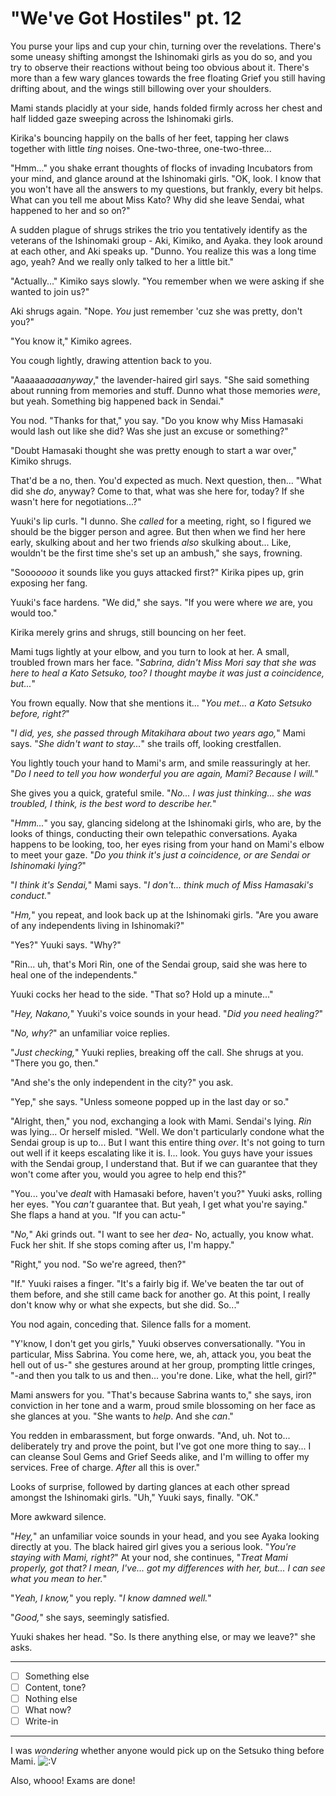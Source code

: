 # "We've Got Hostiles" pt. 12

You purse your lips and cup your chin, turning over the revelations. There's some uneasy shifting amongst the Ishinomaki girls as you do so, and you try to observe their reactions without being too obvious about it. There's more than a few wary glances towards the free floating Grief you still having drifting about, and the wings still billowing over your shoulders.

Mami stands placidly at your side, hands folded firmly across her chest and half lidded gaze sweeping across the Ishinomaki girls.

Kirika's bouncing happily on the balls of her feet, tapping her claws together with little *ting* noises. One-two-three, one-two-three...

"Hmm..." you shake errant thoughts of flocks of invading Incubators from your mind, and glance around at the Ishinomaki girls. "OK, look. I know that you won't have all the answers to my questions, but frankly, every bit helps. What can you tell me about Miss Kato? Why did she leave Sendai, what happened to her and so on?"

A sudden plague of shrugs strikes the trio you tentatively identify as the veterans of the Ishinomaki group - Aki, Kimiko, and Ayaka. they look around at each other, and Aki speaks up. "Dunno. You realize this was a long time ago, yeah? And we really only talked to her a little bit."

"Actually..." Kimiko says slowly. "You remember when we were asking if she wanted to join us?"

Aki shrugs again. "Nope. *You* just remember 'cuz she was pretty, don't you?"

"You know it," Kimiko agrees.

You cough lightly, drawing attention back to you.

"Aaaaaa*aaaanyway*," the lavender-haired girl says. "She said something about running from memories and stuff. Dunno what those memories *were*, but yeah. Something big happened back in Sendai."

You nod. "Thanks for that," you say. "Do you know why Miss Hamasaki would lash out like she did? Was she just an excuse or something?"

"Doubt Hamasaki thought she was pretty enough to start a war over," Kimiko shrugs.

That'd be a no, then. You'd expected as much. Next question, then... "What did she *do*, anyway? Come to that, what was she here for, today? If she wasn't here for negotiations...?"

Yuuki's lip curls. "I dunno. She *called* for a meeting, right, so I figured we should be the bigger person and agree. But then when we find her here early, skulking about and her two friends *also* skulking about... Like, wouldn't be the first time she's set up an ambush," she says, frowning.

"Sooo*oooo* it sounds like you guys attacked first?" Kirika pipes up, grin exposing her fang.

Yuuki's face hardens. "We did," she says. "If you were where *we* are, you would too."

Kirika merely grins and shrugs, still bouncing on her feet.

Mami tugs lightly at your elbow, and you turn to look at her. A small, troubled frown mars her face. "*Sabrina, didn't Miss Mori say that she was here to heal a Kato Setsuko, too? I thought maybe it was just a coincidence, but...*"

You frown equally. Now that she mentions it... "*You met... *a* Kato Setsuko before, right?*"

"*I did, yes, she passed through Mitakihara about two years ago,*" Mami says. "*She didn't want to stay...*" she trails off, looking crestfallen.

You lightly touch your hand to Mami's arm, and smile reassuringly at her. "*Do I need to tell you how wonderful you are again, Mami? Because I will.*"

She gives you a quick, grateful smile. "*No... I was just thinking... she was troubled, I think, is the best word to describe her.*"

"*Hmm...*" you say, glancing sidelong at the Ishinomaki girls, who are, by the looks of things, conducting their own telepathic conversations. Ayaka happens to be looking, too, her eyes rising from your hand on Mami's elbow to meet your gaze. "*Do you think it's just a coincidence, or are Sendai or Ishinomaki lying?*"

"*I think it's Sendai,*" Mami says. "*I don't... think much of Miss Hamasaki's conduct.*"

"*Hm,*" you repeat, and look back up at the Ishinomaki girls. "Are you aware of any independents living in Ishinomaki?"

"Yes?" Yuuki says. "Why?"

"Rin... uh, that's Mori Rin, one of the Sendai group, said she was here to heal one of the independents."

Yuuki cocks her head to the side. "That so? Hold up a minute..."

"*Hey, Nakano,*" Yuuki's voice sounds in your head. "*Did you need healing?*"

"*No, why?*" an unfamiliar voice replies.

"*Just checking,*" Yuuki replies, breaking off the call. She shrugs at you. "There you go, then."

"And she's the only independent in the city?" you ask.

"Yep," she says. "Unless someone popped up in the last day or so."

"Alright, then," you nod, exchanging a look with Mami. Sendai's lying. *Rin* was lying... Or herself misled. "Well. We don't particularly condone what the Sendai group is up to... But I want this entire thing *over*. It's not going to turn out well if it keeps escalating like it is. I... look. You guys have your issues with the Sendai group, I understand that. But if we can guarantee that they won't come after you, would you agree to help end this?"

"You... you've *dealt* with Hamasaki before, haven't you?" Yuuki asks, rolling her eyes. "You *can't* guarantee that. But yeah, I get what you're saying." She flaps a hand at you. "If you can actu-"

"*No,*" Aki grinds out. "I want to see her *dea-* No, actually, you know what. Fuck her shit. If she stops coming after us, I'm happy."

"Right," you nod. "So we're agreed, then?"

"If." Yuuki raises a finger. "It's a fairly big if. We've beaten the tar out of them before, and she still came back for another go. At this point, I really don't know why or what she expects, but she did. So..."

You nod again, conceding that. Silence falls for a moment.

"Y'know, I don't get you girls," Yuuki observes conversationally. "You in particular, Miss Sabrina. You come here, we, ah, attack you, you beat the hell out of us-" she gestures around at her group, prompting little cringes, "-and then you talk to us and then... you're done. Like, what the hell, girl?"

Mami answers for you. "That's because Sabrina wants to," she says, iron conviction in her tone and a warm, proud smile blossoming on her face as she glances at you. "She wants to *help*. And she *can*."

You redden in embarassment, but forge onwards. "And, uh. Not to... deliberately try and prove the point, but I've got one more thing to say... I can cleanse Soul Gems and Grief Seeds alike, and I'm willing to offer my services. Free of charge. *After* all this is over."

Looks of surprise, followed by darting glances at each other spread amongst the Ishinomaki girls. "Uh," Yuuki says, finally. "OK."

More awkward silence.

"*Hey,*" an unfamiliar voice sounds in your head, and you see Ayaka looking directly at you. The black haired girl gives you a serious look. "*You're staying with Mami, right?*" At your nod, she continues, "*Treat Mami properly, got that? I mean, I've... got my differences with her, but... I can see what you mean to her.*"

"*Yeah, I know,*" you reply. "*I know *damned* well.*"

"*Good,*" she says, seemingly satisfied.

Yuuki shakes her head. "So. Is there anything else, or may we leave?" she asks.

---

- [ ] Something else
- [ ] Content, tone?
- [ ] Nothing else
- [ ] What now?
- [ ] Write-in

---

I was *wondering* whether anyone would pick up on the Setsuko thing before Mami. ![:V](/styles/sv_smiles/xenforo/emot-v.gif ":V    :V")

Also, whooo! Exams are done!
